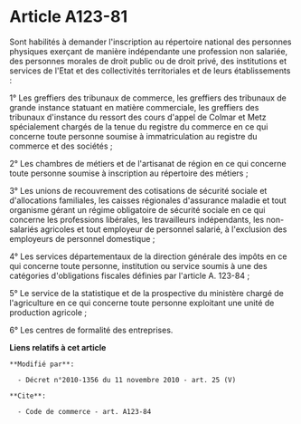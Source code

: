 # Article A123-81

Sont habilités à demander l'inscription au répertoire national des personnes physiques exerçant de manière indépendante une
profession non salariée, des personnes morales de droit public ou de droit privé, des institutions et services de l'Etat et
des collectivités territoriales et de leurs établissements : 

1° Les greffiers des tribunaux de commerce, les greffiers des tribunaux de grande instance statuant en matière commerciale,
les greffiers des tribunaux d'instance du ressort des cours d'appel de Colmar et Metz spécialement chargés de la tenue du
registre du commerce en ce qui concerne toute personne soumise à immatriculation au registre du commerce et des sociétés ; 

2° Les       chambres de métiers et de l'artisanat de région en ce qui concerne toute personne soumise à inscription au
répertoire des métiers ; 

3° Les unions de recouvrement des cotisations de sécurité sociale et d'allocations familiales, les caisses régionales
d'assurance maladie et tout organisme gérant un régime obligatoire de sécurité sociale en ce qui concerne les professions
libérales, les travailleurs indépendants, les non-salariés agricoles et tout employeur de personnel salarié, à l'exclusion
des employeurs de personnel domestique ; 

4° Les services départementaux de la direction générale des impôts en ce qui concerne toute personne, institution ou service
soumis à une des catégories d'obligations fiscales définies par l'article A. 123-84 ; 

5° Le service de la statistique et de la prospective du ministère chargé de l'agriculture en ce qui concerne toute personne
exploitant une unité de production agricole ; 

6° Les centres de formalité des entreprises.

**Liens relatifs à cet article**

	**Modifié par**:

	  - Décret n°2010-1356 du 11 novembre 2010 - art. 25 (V)

	**Cite**:

	  - Code de commerce - art. A123-84
